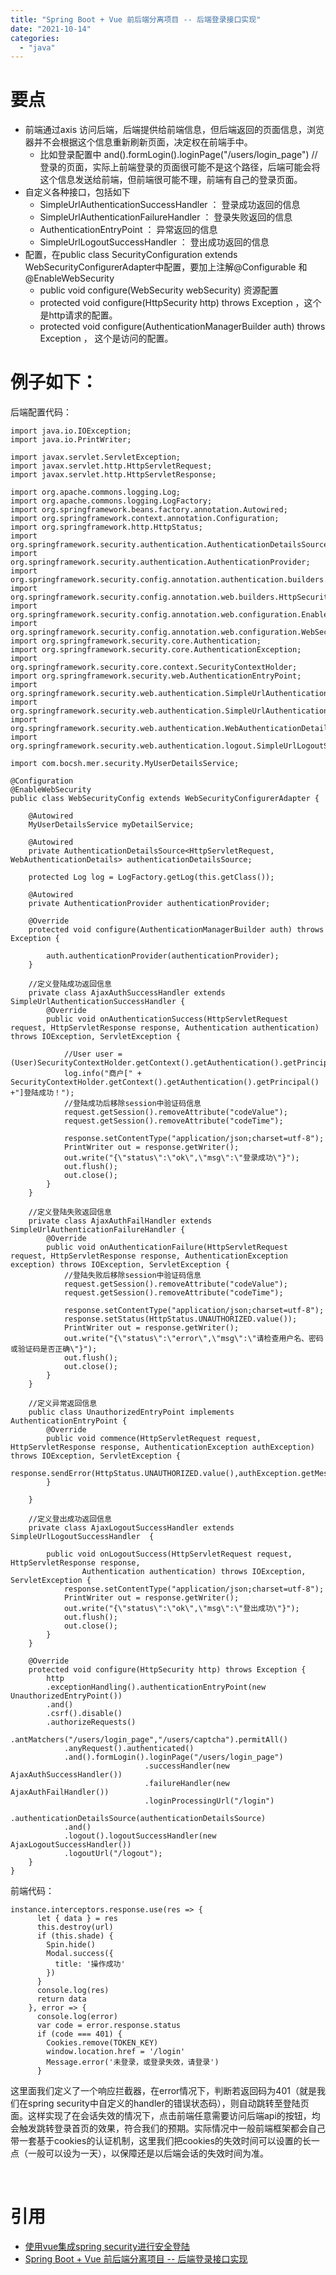 ```yaml
---
title: "Spring Boot + Vue 前后端分离项目 -- 后端登录接口实现"
date: "2021-10-14"
categories: 
  - "java"
---
```


# 要点

- 前端通过axis 访问后端，后端提供给前端信息，但后端返回的页面信息，浏览器并不会根据这个信息重新刷新页面，决定权在前端手中。
    - 比如登录配置中 and().formLogin().loginPage("/users/login\_page") // 登录的页面，实际上前端登录的页面很可能不是这个路径，后端可能会将这个信息发送给前端，但前端很可能不理，前端有自己的登录页面。
- 自定义各种接口，包括如下
    - SimpleUrlAuthenticationSuccessHandler ： 登录成功返回的信息
    - SimpleUrlAuthenticationFailureHandler ： 登录失败返回的信息
    - AuthenticationEntryPoint ： 异常返回的信息
    - SimpleUrlLogoutSuccessHandler ： 登出成功返回的信息
- 配置，在public class SecurityConfiguration extends WebSecurityConfigurerAdapter中配置，要加上注解@Configurable 和 @EnableWebSecurity
    - public void configure(WebSecurity webSecurity) 资源配置
    - protected void configure(HttpSecurity http) throws Exception ，这个是http请求的配置。
    - protected void configure(AuthenticationManagerBuilder auth) throws Exception ， 这个是访问的配置。

# 例子如下：

后端配置代码：

```
import java.io.IOException;
import java.io.PrintWriter;

import javax.servlet.ServletException;
import javax.servlet.http.HttpServletRequest;
import javax.servlet.http.HttpServletResponse;

import org.apache.commons.logging.Log;
import org.apache.commons.logging.LogFactory;
import org.springframework.beans.factory.annotation.Autowired;
import org.springframework.context.annotation.Configuration;
import org.springframework.http.HttpStatus;
import org.springframework.security.authentication.AuthenticationDetailsSource;
import org.springframework.security.authentication.AuthenticationProvider;
import org.springframework.security.config.annotation.authentication.builders.AuthenticationManagerBuilder;
import org.springframework.security.config.annotation.web.builders.HttpSecurity;
import org.springframework.security.config.annotation.web.configuration.EnableWebSecurity;
import org.springframework.security.config.annotation.web.configuration.WebSecurityConfigurerAdapter;
import org.springframework.security.core.Authentication;
import org.springframework.security.core.AuthenticationException;
import org.springframework.security.core.context.SecurityContextHolder;
import org.springframework.security.web.AuthenticationEntryPoint;
import org.springframework.security.web.authentication.SimpleUrlAuthenticationFailureHandler;
import org.springframework.security.web.authentication.SimpleUrlAuthenticationSuccessHandler;
import org.springframework.security.web.authentication.WebAuthenticationDetails;
import org.springframework.security.web.authentication.logout.SimpleUrlLogoutSuccessHandler;

import com.bocsh.mer.security.MyUserDetailsService;

@Configuration
@EnableWebSecurity
public class WebSecurityConfig extends WebSecurityConfigurerAdapter {
    
    @Autowired
    MyUserDetailsService myDetailService;
    
    @Autowired
    private AuthenticationDetailsSource<HttpServletRequest, WebAuthenticationDetails> authenticationDetailsSource;
    
    protected Log log = LogFactory.getLog(this.getClass());
    
    @Autowired
    private AuthenticationProvider authenticationProvider; 

    @Override
    protected void configure(AuthenticationManagerBuilder auth) throws Exception {
        
        auth.authenticationProvider(authenticationProvider);
    }
    
    //定义登陆成功返回信息
    private class AjaxAuthSuccessHandler extends SimpleUrlAuthenticationSuccessHandler {
        @Override
        public void onAuthenticationSuccess(HttpServletRequest request, HttpServletResponse response, Authentication authentication) throws IOException, ServletException {
            
            //User user = (User)SecurityContextHolder.getContext().getAuthentication().getPrincipal();
            log.info("商户[" + SecurityContextHolder.getContext().getAuthentication().getPrincipal() +"]登陆成功！");
            //登陆成功后移除session中验证码信息
            request.getSession().removeAttribute("codeValue");
            request.getSession().removeAttribute("codeTime");
            
            response.setContentType("application/json;charset=utf-8");
            PrintWriter out = response.getWriter();
            out.write("{\"status\":\"ok\",\"msg\":\"登录成功\"}");
            out.flush();
            out.close();
        }
    }
    
    //定义登陆失败返回信息
    private class AjaxAuthFailHandler extends SimpleUrlAuthenticationFailureHandler {
        @Override
        public void onAuthenticationFailure(HttpServletRequest request, HttpServletResponse response, AuthenticationException exception) throws IOException, ServletException {
            //登陆失败后移除session中验证码信息
            request.getSession().removeAttribute("codeValue");
            request.getSession().removeAttribute("codeTime");
            
            response.setContentType("application/json;charset=utf-8");
            response.setStatus(HttpStatus.UNAUTHORIZED.value());
            PrintWriter out = response.getWriter();
            out.write("{\"status\":\"error\",\"msg\":\"请检查用户名、密码或验证码是否正确\"}");
            out.flush();
            out.close();
        }
    }
    
    //定义异常返回信息
    public class UnauthorizedEntryPoint implements AuthenticationEntryPoint {
        @Override
        public void commence(HttpServletRequest request, HttpServletResponse response, AuthenticationException authException) throws IOException, ServletException {
            response.sendError(HttpStatus.UNAUTHORIZED.value(),authException.getMessage());
        }

    }
    
    //定义登出成功返回信息
    private class AjaxLogoutSuccessHandler extends SimpleUrlLogoutSuccessHandler  {

        public void onLogoutSuccess(HttpServletRequest request, HttpServletResponse response,
                Authentication authentication) throws IOException, ServletException {
            response.setContentType("application/json;charset=utf-8");
            PrintWriter out = response.getWriter();
            out.write("{\"status\":\"ok\",\"msg\":\"登出成功\"}");
            out.flush();
            out.close();
        }
    }
    
    @Override
    protected void configure(HttpSecurity http) throws Exception {
        http
        .exceptionHandling().authenticationEntryPoint(new UnauthorizedEntryPoint())
        .and()
        .csrf().disable()
        .authorizeRequests()                   
            .antMatchers("/users/login_page","/users/captcha").permitAll()
            .anyRequest().authenticated()
            .and().formLogin().loginPage("/users/login_page")
                              .successHandler(new AjaxAuthSuccessHandler())
                              .failureHandler(new AjaxAuthFailHandler())
                              .loginProcessingUrl("/login")
                              .authenticationDetailsSource(authenticationDetailsSource)
            .and()
            .logout().logoutSuccessHandler(new AjaxLogoutSuccessHandler())
            .logoutUrl("/logout");
    }
}
```

前端代码：

```
instance.interceptors.response.use(res => {
      let { data } = res
      this.destroy(url)
      if (this.shade) {
        Spin.hide()
        Modal.success({
          title: '操作成功'
        })
      }
      console.log(res)
      return data
    }, error => {
      console.log(error)
      var code = error.response.status
      if (code === 401) {
        Cookies.remove(TOKEN_KEY)
        window.location.href = '/login'
        Message.error('未登录，或登录失效，请登录')
      }
```

这里面我们定义了一个响应拦截器，在error情况下，判断若返回码为401（就是我们在spring security中自定义的handler的错误状态码），则自动跳转至登陆页面。这样实现了在会话失效的情况下，点击前端任意需要访问后端api的按钮，均会触发跳转登录首页的效果，符合我们的预期。实际情况中一般前端框架都会自己带一套基于cookies的认证机制，这里我们把cookies的失效时间可以设置的长一点（一般可以设为一天），以保障还是以后端会话的失效时间为准。

 

# 引用

- [使用vue集成spring security进行安全登陆](https://www.jianshu.com/p/62a0a9a78530)
- [Spring Boot + Vue 前后端分离项目 -- 后端登录接口实现](https://www.cnblogs.com/youcoding/p/14729173.html)
